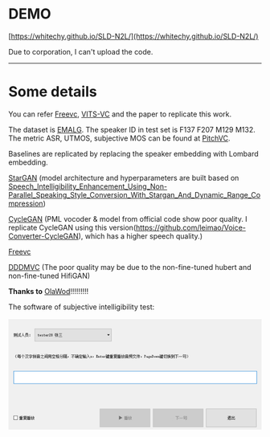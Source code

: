 # DEMO
[https://whitechy.github.io/SLD-N2L/](https://whitechy.github.io/SLD-N2L/)

Due to corporation, I can't upload the code.

---------------------------------------------------------------------------------------------------------------------------------
# Some details

You can refer [Freevc](https://github.com/OlaWod/FreeVC), [VITS-VC](https://github.com/jaywalnut310/vits) and the paper to replicate this work.

The dataset is [EMALG](https://github.com/ASP-WHU/EMALG). The speaker ID in test set is F137 F207 M129 M132.
The metric ASR, UTMOS, subjective MOS can be found at [PitchVC](https://github.com/OlaWod/PitchVC).

Baselines are replicated by replacing the speaker embedding with Lombard embedding.

[StarGAN](https://github.com/thestarboy/StarGAN-Voice-Conversion-2) (model architecture and hyperparameters are built based on [Speech_Intelligibility_Enhancement_Using_Non-Parallel_Speaking_Style_Conversion_With_Stargan_And_Dynamic_Range_Compression](https://ieeexplore.ieee.org/abstract/document/9102916/))

[CycleGAN](https://github.com/shreyas253/CycleGAN_1dCNN) (PML vocoder & model from official code show poor quality. I replicate CycleGAN using this version(https://github.com/leimao/Voice-Converter-CycleGAN), which has a higher speech quality.)

[Freevc](https://github.com/OlaWod/FreeVC)

[DDDMVC](https://github.com/hayeong0/DDDM-VC) (The poor quality may be due to the non-fine-tuned hubert and non-fine-tuned HifiGAN)

**Thanks to** [OlaWod](https://github.com/OlaWod)!!!!!!!!!

The software of subjective intelligibility test: 

![intelligibility](data/intelligibility.png)
